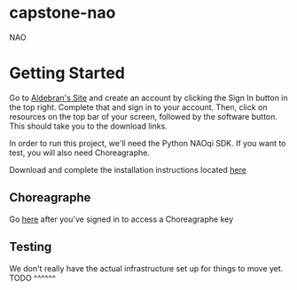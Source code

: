 # capstone-nao
NAO
# Getting Started
Go to [Aldebran's Site](https://community.ald.softbankrobotics.com/en) and create an account by clicking the Sign In button in the top right.
Complete that and sign in to your account.
Then, click on resources on the top bar of your screen, followed by the software button.
This should take you to the download links.

In order to run this project, we'll need the Python NAOqi SDK.
If you want to test, you will also need Choreagraphe.

Download and complete the installation instructions located [here](http://doc.aldebaran.com/2-1/dev/python/install_guide.html)


## Choreagraphe
Go [here](https://developer.softbankrobotics.com/us-en/downloads/nao-v5-v4) after you've signed in to access a Choreagraphe key
## Testing
We don't really have the actual infrastructure set up for things to move yet.
TODO ^^^^^^
